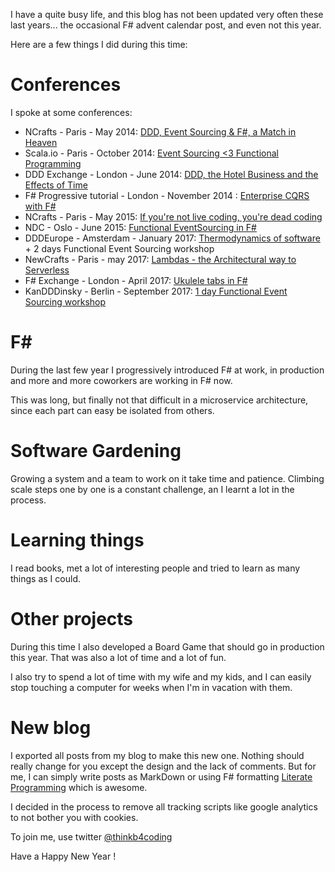 I have a quite busy life, and this blog has not been updated very often these last years... the occasional F# advent calendar post, and even not this year.

Here are a few things I did during this time:

# Conferences

I spoke at some conferences:

* NCrafts - Paris - May 2014: [DDD, Event Sourcing & F#, a Match in Heaven](https://www.youtube.com/watch?v=7RIT3cBWYIM)
* Scala.io - Paris - October 2014: [Event Sourcing <3 Functional Programming](https://www.youtube.com/watch?v=rjTfbSckHFM)
* DDD Exchange - London - June 2014: [DDD, the Hotel Business and the Effects of Time](https://skillsmatter.com/skillscasts/5298-jeremie-chassaing)
* F# Progressive tutorial - London - November 2014 : [Enterprise CQRS with F#](https://skillsmatter.com/skillscasts/5759-enterprise-cqrs-with-f#video)
* NCrafts - Paris - May 2015: [If you're not live coding, you're dead coding](http://videos.ncrafts.io/video/131658147)
* NDC - Oslo - June 2015: [Functional EventSourcing in F#](https://vimeo.com/131632601)
* DDDEurope - Amsterdam - January 2017: [Thermodynamics of software](https://dddeurope.com/2017/speakers/jeremie-chassaing/) + 2 days Functional Event Sourcing workshop
* NewCrafts - Paris - may 2017: [Lambdas - the Architectural way to Serverless](http://videos.ncrafts.io/video/223267154)
* F# Exchange - London - April 2017: [Ukulele tabs in F#](https://skillsmatter.com/skillscasts/9728-ukulele-tabs-in-f-sharp)
* KanDDDinsky - Berlin - September 2017: [1 day Functional Event Sourcing workshop](https://kandddinsky.com/33.html)

# F#

During the last few year I progressively introduced F# at work, in production and more and more coworkers are working in F# now.

This was long, but finally not that difficult in a microservice architecture, since each part can easy be isolated from others.

# Software Gardening

Growing a system and a team to work on it take time and patience. Climbing scale steps one by one is a constant challenge, an I learnt a lot in the process.

# Learning things

I read books, met a lot of interesting people and tried to learn as many things as I could.

# Other projects

During this time I also developed a Board Game that should go in production this year. That was also a lot of time and a lot of fun.

I also try to spend a lot of time with my wife and my kids, and I can easily stop touching a computer for weeks when I'm in vacation with them.

# New blog

I exported all posts from my blog to make this new one. Nothing should really change for you except the design and the lack of comments. But for me, I can simply write posts as MarkDown or using F# formatting [Literate Programming](http://fsprojects.github.io/FSharp.Formatting/literate.html) which is awesome.

I decided in the process to remove all tracking scripts like google analytics to not bother you with cookies.

To join me, use twitter [@thinkb4coding](https://twitter.com/thinkb4coding)

Have a Happy New Year !